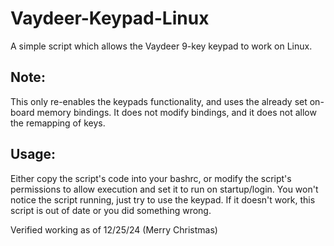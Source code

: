 # Vaydeer-Keypad-Linux
A simple script which allows the Vaydeer 9-key keypad to work on Linux.

## Note:
This only re-enables the keypads functionality, and uses the already set on-board memory bindings.
It does not modify bindings, and it does not allow the remapping of keys.

## Usage:
Either copy the script's code into your bashrc, or modify the script's permissions to allow execution and set it to run on startup/login.
You won't notice the script running, just try to use the keypad. If it doesn't work, this script is out of date or you did something wrong.

Verified working as of 12/25/24 (Merry Christmas)
